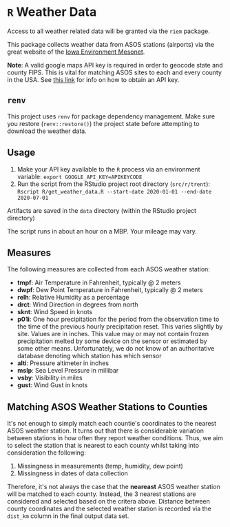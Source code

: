 # `R` Weather Data

Access to all weather related data will be granted via the `riem` package.

This package collects weather data from ASOS stations (airports) via the
great website of the [Iowa Environment Mesonet](https://mesonet.agron.iastate.edu/request/download.phtml?network=IN__ASOS).

**Note**: A valid google maps API key is required in order to geocode state
and county FIPS. This is vital for matching ASOS sites to each and every county
in the USA. See [this link](https://cran.r-project.org/web/packages/ggmap/readme/README.html)
for info on how to obtain an API key.  

## `renv`
This project uses `renv` for package dependency management. Make sure you 
restore (`renv::restore()`) the project state before attempting to download
the weather data.  

## Usage

1. Make your API key available to the `R` process via an environment
   variable: `export GOOGLE_API_KEY=APIKEYCODE`  
2. Run the script from the RStudio project root directory (`src/r/trent`):
   `Rscript R/get_weather_data.R --start-date 2020-01-01 --end-date 2020-07-01`  
   
Artifacts are saved in the `data` directory (within the RStudio project
directory)  

The script runs in about an hour on a MBP. Your mileage may vary.  

## Measures

The following measures are collected from each ASOS weather station:

- **tmpf**: Air Temperature in Fahrenheit, typically @ 2 meters  
- **dwpf**: Dew Point Temperature in Fahrenheit, typically @ 2 meters  
- **relh**: Relative Humidity as a percentage
- **drct**: Wind Direction in degrees from north  
- **sknt**: Wind Speed in knots  
- **p01i**: One hour precipitation for the period from the observation time to
  the time of the previous hourly precipitation reset. This varies slightly by
  site. Values are in inches. This value may or may not contain frozen
  precipitation melted by some device on the sensor or estimated by some
  other means. Unfortunately, we do not know of an authoritative database
  denoting which station has which sensor  
- **alti**: Pressure altimeter in inches  
- **mslp**: Sea Level Pressure in millibar  
- **vsby**: Visibility in miles  
- **gust**: Wind Gust in knots  

## Matching ASOS Weather Stations to Counties

It's not enough to simply match each countie's coordinates to the nearest
ASOS weather station. It turns out that there is considerable variation
between stations in how often they report weather conditions. Thus, we aim to
select the station that is nearest to each county whilst taking into
consideration the following:  

1. Missingness in measurements (temp, humidity, dew point)
2. Missingness in dates of data collection  

Therefore, it's not always the case that the **neareast** ASOS weather station
will be matched to each county. Instead, the 3 nearest stations are considered
and selected based on the critera above. Distance between county coordinates
and the selected weather station is recorded via the `dist_km` column in the
final output data set.